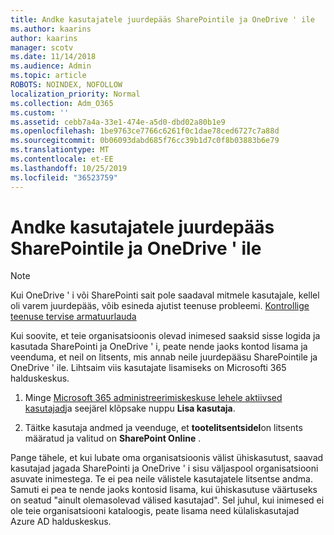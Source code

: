 ```yaml
---
title: Andke kasutajatele juurdepääs SharePointile ja OneDrive ' ile
ms.author: kaarins
author: kaarins
manager: scotv
ms.date: 11/14/2018
ms.audience: Admin
ms.topic: article
ROBOTS: NOINDEX, NOFOLLOW
localization_priority: Normal
ms.collection: Adm_O365
ms.custom: ''
ms.assetid: cebb7a4a-33e1-474e-a5d0-dbd02a80b1e9
ms.openlocfilehash: 1be9763ce7766c6261f0c1dae78ced6727c7a88d
ms.sourcegitcommit: 0b06093dabd685f76cc39b1d7c0f8b03883b6e79
ms.translationtype: MT
ms.contentlocale: et-EE
ms.lasthandoff: 10/25/2019
ms.locfileid: "36523759"
---
```

# <a name="give-users-access-to-sharepoint-and-onedrive"></a>Andke kasutajatele juurdepääs SharePointile ja OneDrive ' ile

> [!NOTE]
> Kui OneDrive ' i või SharePointi sait pole saadaval mitmele kasutajale, kellel oli varem juurdepääs, võib esineda ajutist teenuse probleemi. [Kontrollige teenuse tervise armatuurlauda](https://portal.office.com/adminportal/home#/servicehealth)
  
Kui soovite, et teie organisatsioonis olevad inimesed saaksid sisse logida ja kasutada SharePointi ja OneDrive ' i, peate nende jaoks kontod lisama ja veenduma, et neil on litsents, mis annab neile juurdepääsu SharePointile ja OneDrive ' ile. Lihtsaim viis kasutajate lisamiseks on Microsofti 365 halduskeskus.
  
1. Minge [Microsoft 365 administreerimiskeskuse lehele aktiivsed kasutajad](https://portal.office.com/adminportal/home#/users)ja seejärel klõpsake nuppu **Lisa kasutaja**.
    
2. Täitke kasutaja andmed ja veenduge, et **tootelitsentsidel**on litsents määratud ja valitud on **SharePoint Online** . 
    
Pange tähele, et kui lubate oma organisatsioonis välist ühiskasutust, saavad kasutajad jagada SharePointi ja OneDrive ' i sisu väljaspool organisatsiooni asuvate inimestega. Te ei pea neile välistele kasutajatele litsentse andma. Samuti ei pea te nende jaoks kontosid lisama, kui ühiskasutuse väärtuseks on seatud "ainult olemasolevad välised kasutajad". Sel juhul, kui inimesed ei ole teie organisatsiooni kataloogis, peate lisama need külaliskasutajad Azure AD halduskeskus.
  

